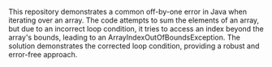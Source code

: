 This repository demonstrates a common off-by-one error in Java when iterating over an array. The code attempts to sum the elements of an array, but due to an incorrect loop condition, it tries to access an index beyond the array's bounds, leading to an ArrayIndexOutOfBoundsException.  The solution demonstrates the corrected loop condition, providing a robust and error-free approach.